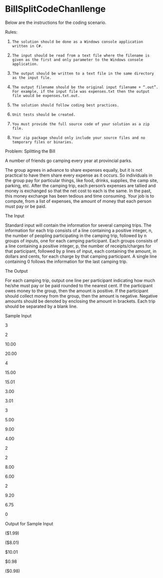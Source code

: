 # BillSplitCodeChanllenge


Below are the instructions for the coding scenario. 

Rules:

1.     The solution should be done as a Windows console application written in C#.

2.     The input should be read from a text file where the filename is given as the first and only parameter to the Windows console application.

3.     The output should be written to a text file in the same directory as the input file.

4.     The output filename should be the original input filename + “.out”.  For example, if the input file was expenses.txt then the output file would be expenses.txt.out.

5.     The solution should follow coding best practices.

6.     Unit tests should be created.

7.     You must provide the full source code of your solution as a zip file.

8.     Your zip package should only include your source files and no temporary files or binaries.

Problem: Splitting the Bill

A number of friends go camping every year at provincial parks.

The group agrees in advance to share expenses equally, but it is not practical to have them share every expense as it occurs. So individuals in the group pay for particular things, like food, drinks, supplies, the camp site, parking, etc. After the camping trip, each person’s expenses are tallied and money is exchanged so that the net cost to each is the same. In the past, this money exchange has been tedious and time consuming. Your job is to compute, from a list of expenses, the amount of money that each person must pay or be paid.

The Input

Standard input will contain the information for several camping trips. The information for each trip consists of a line containing a positive integer, n, the number of peopling participating in the camping trip, followed by n groups of inputs, one for each camping participant.  Each groups consists of a line containing a positive integer, p, the number of receipts/charges for that participant, followed by p lines of input, each containing the amount, in dollars and cents, for each charge by that camping participant.  A single line containing 0 follows the information for the last camping trip.

The Output

For each camping trip, output one line per participant indicating how much he/she must pay or be paid rounded to the nearest cent.  If the participant owes money to the group, then the amount is positive.  If the participant should collect money from the group, then the amount is negative.  Negative amounts should be denoted by enclosing the amount in brackets.  Each trip should be separated by a blank line.


Sample Input

3

2

10.00

20.00

4

15.00

15.01

3.00

3.01

3

5.00

9.00

4.00

2

2

8.00

6.00

2

9.20

6.75

0

Output for Sample Input

($1.99)

($8.01)

$10.01

 

$0.98

($0.98)


